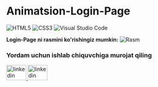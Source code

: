 # Animatsion-Login-Page
 
![HTML5](https://img.shields.io/badge/html5-%23E34F26.svg?style=for-the-badge&logo=html5&logoColor=white)
![CSS3](https://img.shields.io/badge/css3-%231572B6.svg?style=for-the-badge&logo=css3&logoColor=white)
![Visual Studio Code](https://img.shields.io/badge/Visual%20Studio%20Code-0078d7.svg?style=for-the-badge&logo=visual-studio-code&logoColor=white)
 
**Login-Page ni rasmini ko'rishingiz mumkin:** 
![Rasm](https://github.com/Xusanbek0071/Animatsion-Login-Page/blob/main/skrens/photo.png)



### Yordam uchun ishlab chiquvchiga murojat qiling

<div align="left">
  <a href="https://t.me/mbin_dev_0071" target="_blank">
    <img src="https://raw.githubusercontent.com/maurodesouza/profile-readme-generator/master/src/assets/icons/social/telegram/default.svg" width="52" height="40" alt="linkedin logo"  />
  </a>
    <a href="https://instagram.com/husanbek_dev" target="_blank">
    <img src="https://raw.githubusercontent.com/maurodesouza/profile-readme-generator/master/src/assets/icons/social/instagram/default.svg" width="52" height="40" alt="linkedin logo"  />
  </a>
  
</div>
